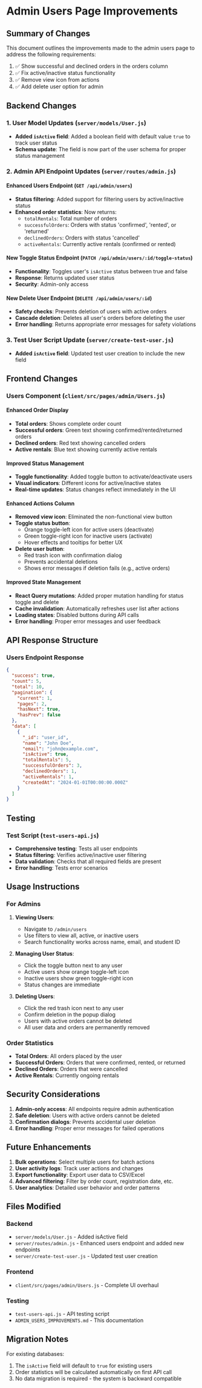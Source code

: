 # Admin Users Page Improvements

## Summary of Changes

This document outlines the improvements made to the admin users page to address the following requirements:

1. ✅ Show successful and declined orders in the orders column
2. ✅ Fix active/inactive status functionality
3. ✅ Remove view icon from actions
4. ✅ Add delete user option for admin

## Backend Changes

### 1. User Model Updates (`server/models/User.js`)
- **Added `isActive` field**: Added a boolean field with default value `true` to track user status
- **Schema update**: The field is now part of the user schema for proper status management

### 2. Admin API Endpoint Updates (`server/routes/admin.js`)

#### Enhanced Users Endpoint (`GET /api/admin/users`)
- **Status filtering**: Added support for filtering users by active/inactive status
- **Enhanced order statistics**: Now returns:
  - `totalRentals`: Total number of orders
  - `successfulOrders`: Orders with status 'confirmed', 'rented', or 'returned'
  - `declinedOrders`: Orders with status 'cancelled'
  - `activeRentals`: Currently active rentals (confirmed or rented)

#### New Toggle Status Endpoint (`PATCH /api/admin/users/:id/toggle-status`)
- **Functionality**: Toggles user's `isActive` status between true and false
- **Response**: Returns updated user status
- **Security**: Admin-only access

#### New Delete User Endpoint (`DELETE /api/admin/users/:id`)
- **Safety checks**: Prevents deletion of users with active orders
- **Cascade deletion**: Deletes all user's orders before deleting the user
- **Error handling**: Returns appropriate error messages for safety violations

### 3. Test User Script Update (`server/create-test-user.js`)
- **Added `isActive` field**: Updated test user creation to include the new field

## Frontend Changes

### Users Component (`client/src/pages/admin/Users.js`)

#### Enhanced Order Display
- **Total orders**: Shows complete order count
- **Successful orders**: Green text showing confirmed/rented/returned orders
- **Declined orders**: Red text showing cancelled orders
- **Active rentals**: Blue text showing currently active rentals

#### Improved Status Management
- **Toggle functionality**: Added toggle button to activate/deactivate users
- **Visual indicators**: Different icons for active/inactive states
- **Real-time updates**: Status changes reflect immediately in the UI

#### Enhanced Actions Column
- **Removed view icon**: Eliminated the non-functional view button
- **Toggle status button**: 
  - Orange toggle-left icon for active users (deactivate)
  - Green toggle-right icon for inactive users (activate)
  - Hover effects and tooltips for better UX
- **Delete user button**:
  - Red trash icon with confirmation dialog
  - Prevents accidental deletions
  - Shows error messages if deletion fails (e.g., active orders)

#### Improved State Management
- **React Query mutations**: Added proper mutation handling for status toggle and delete
- **Cache invalidation**: Automatically refreshes user list after actions
- **Loading states**: Disabled buttons during API calls
- **Error handling**: Proper error messages and user feedback

## API Response Structure

### Users Endpoint Response
```json
{
  "success": true,
  "count": 5,
  "total": 10,
  "pagination": {
    "current": 1,
    "pages": 2,
    "hasNext": true,
    "hasPrev": false
  },
  "data": [
    {
      "_id": "user_id",
      "name": "John Doe",
      "email": "john@example.com",
      "isActive": true,
      "totalRentals": 5,
      "successfulOrders": 3,
      "declinedOrders": 1,
      "activeRentals": 1,
      "createdAt": "2024-01-01T00:00:00.000Z"
    }
  ]
}
```

## Testing

### Test Script (`test-users-api.js`)
- **Comprehensive testing**: Tests all user endpoints
- **Status filtering**: Verifies active/inactive user filtering
- **Data validation**: Checks that all required fields are present
- **Error handling**: Tests error scenarios

## Usage Instructions

### For Admins

1. **Viewing Users**:
   - Navigate to `/admin/users`
   - Use filters to view all, active, or inactive users
   - Search functionality works across name, email, and student ID

2. **Managing User Status**:
   - Click the toggle button next to any user
   - Active users show orange toggle-left icon
   - Inactive users show green toggle-right icon
   - Status changes are immediate

3. **Deleting Users**:
   - Click the red trash icon next to any user
   - Confirm deletion in the popup dialog
   - Users with active orders cannot be deleted
   - All user data and orders are permanently removed

### Order Statistics

- **Total Orders**: All orders placed by the user
- **Successful Orders**: Orders that were confirmed, rented, or returned
- **Declined Orders**: Orders that were cancelled
- **Active Rentals**: Currently ongoing rentals

## Security Considerations

1. **Admin-only access**: All endpoints require admin authentication
2. **Safe deletion**: Users with active orders cannot be deleted
3. **Confirmation dialogs**: Prevents accidental user deletion
4. **Error handling**: Proper error messages for failed operations

## Future Enhancements

1. **Bulk operations**: Select multiple users for batch actions
2. **User activity logs**: Track user actions and changes
3. **Export functionality**: Export user data to CSV/Excel
4. **Advanced filtering**: Filter by order count, registration date, etc.
5. **User analytics**: Detailed user behavior and order patterns

## Files Modified

### Backend
- `server/models/User.js` - Added isActive field
- `server/routes/admin.js` - Enhanced users endpoint and added new endpoints
- `server/create-test-user.js` - Updated test user creation

### Frontend
- `client/src/pages/admin/Users.js` - Complete UI overhaul

### Testing
- `test-users-api.js` - API testing script
- `ADMIN_USERS_IMPROVEMENTS.md` - This documentation

## Migration Notes

For existing databases:
1. The `isActive` field will default to `true` for existing users
2. Order statistics will be calculated automatically on first API call
3. No data migration is required - the system is backward compatible 